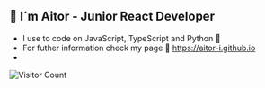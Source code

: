 ##  👋 I´m Aitor - Junior React Developer 

<!--
**aitor-i/aitor-i** is a ✨ _special_ ✨ repository because its `README.md` (this file) appears on your GitHub profile.

Here are some ideas to get you started:

- 🔭 I’m currently working on ...
- 🌱 I’m currently learning ...
- 👯 I’m looking to collaborate on ...
- 🤔 I’m looking for help with ...
- 💬 Ask me about ...
- 📫 How to reach me: ...
- 😄 Pronouns: ...
- ⚡ Fun fact: ...
-->

- I use to code on JavaScript, TypeScript and Python 🐍
- For futher information check my page 🔭 https://aitor-i.github.io
- 
![Visitor Count](https://profile-counter.glitch.me/{aitor-i}/count.svg)
